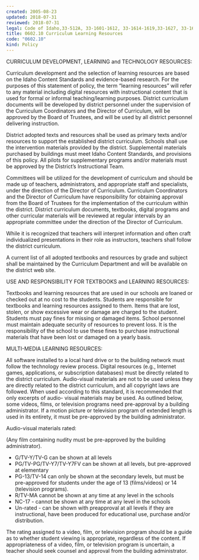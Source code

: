 ```yaml
---
created: 2005-08-23
updated: 2018-07-31
reviewed: 2018-07-31
legal: Code of Idaho,33-512A, 33-1601-1612, 33-1614-1619,33-1627, 33-1629-1633
title: 0602.10 Curriculum Learning Resources
code: "0602.10"
kind: Policy
---
```


CURRICULUM DEVELOPMENT, LEARNING and TECHNOLOGY RESOURCES:

Curriculum development and the selection of learning resources are based on the Idaho Content Standards and evidence-based research. For the purposes of this statement of policy, the term “learning resources” will refer to any material including digital resources with instructional content that is used for formal or informal teaching/learning purposes. District curriculum documents will be developed by district personnel under the supervision of the Curriculum Coordinators and the Director of Curriculum, will be approved by the Board of Trustees, and will be used by all district personnel delivering instruction.

District adopted texts and resources shall be used as primary texts and/or resources to support the established district curriculum. Schools shall use the intervention materials provided by the district. Supplemental materials purchased by buildings must meet Idaho Content Standards, and provisions of this policy. All pilots for supplementary programs and/or materials must be approved by the District’s Instructional Team.

Committees will be utilized for the development of curriculum and should be made up of teachers, administrators, and appropriate staff and specialists, under the direction of the Director of Curriculum. Curriculum Coordinators and the Director of Curriculum have responsibility for obtaining approval from the Board of Trustees for the implementation of the curriculum within the district. District curriculum documents, textbooks, digital programs and other curricular materials will be reviewed at regular intervals by an appropriate committee under the direction of the Director of Curriculum.

While it is recognized that teachers will interpret information and often craft individualized presentations in their role as instructors, teachers shall follow the district curriculum.

A current list of all adopted textbooks and resources by grade and subject shall be maintained by the Curriculum Department and will be available on the district web site.

USE AND RESPONSIBILITY FOR TEXTBOOKS and LEARNING RESOURCES:

Textbooks and learning resources that are used in our schools are loaned or checked out at no cost to the students. Students are responsible for textbooks and learning resources assigned to them. Items that are lost, stolen, or show excessive wear or damage are charged to the student. Students must pay fines for missing or damaged items. School personnel must maintain adequate security of resources to prevent loss. It is the responsibility of the school to use these fines to purchase instructional materials that have been lost or damaged on a yearly basis.

MULTI-MEDIA LEARNING RESOURCES:

All software installed to a local hard drive or to the building network must follow the technology review process. Digital resources (e.g., Internet games, applications, or subscription databases) must be directly related to the district curriculum. Audio-visual materials are not to be used unless they are directly related to the district curriculum, and all copyright laws are followed. When used according to this standard, it is recommended that only excerpts of audio- visual materials may be used. As outlined below, some videos, films, or television programs need pre-approval by a building administrator. If a motion picture or television program of extended length is used in its entirety, it must be pre-approved by the building administrator.

Audio-visual materials rated:

(Any film containing nudity must be pre-approved by the building administrator).

- G/TV-Y/TV-G can be shown at all levels
- PG/TV-PG/TV-Y7/TV-Y7FV can be shown at all levels, but pre-approved at elementary
- PG-13/TV-14 can only be shown at the secondary levels, but must be pre-approved for students under the age of 13 (films/videos) or 14 (television programs).
- R/TV-MA cannot be shown at any time at any level in the schools
- NC-17 - cannot be shown at any time at any level in the schools
- Un-rated - can be shown with preapproval at all levels if they are instructional, have been produced for educational use, purchase and/or distribution.

The rating assigned to a video, film, or television program should be a guide as to whether student viewing is appropriate, regardless of the content. If appropriateness of a video, film, or television program is uncertain, a teacher should seek counsel and approval from the building administrator.

